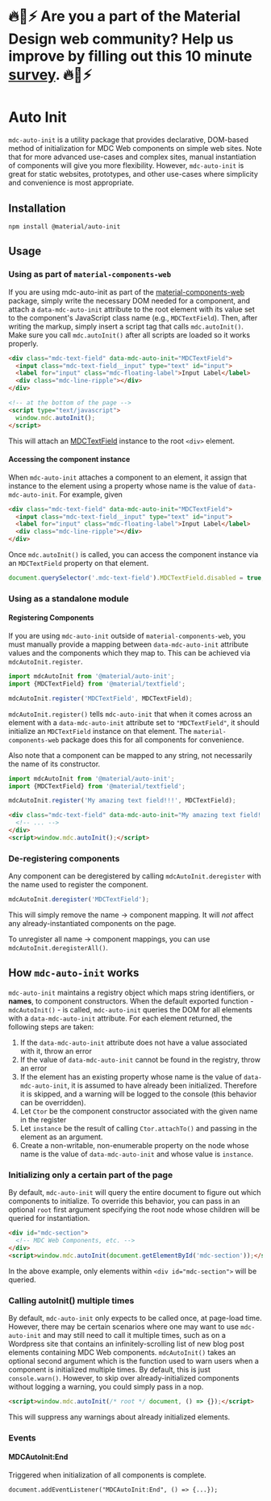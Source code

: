 # 🔥🌈⚡️ Are you a part of the Material Design web community? Help us improve by filling out this 10 minute <a href='https://bit.ly/materialwebsurvey'>survey</a>. 🔥🌈⚡️

<!--docs:
title: "Auto Init"
layout: detail
section: components
excerpt: "Utilities for declarative, DOM-based initialization of components on simple web sites."
path: /catalog/auto-init/
-->

# Auto Init

`mdc-auto-init` is a utility package that provides declarative, DOM-based method of initialization
for MDC Web components on simple web sites. Note that for more advanced use-cases and complex sites,
manual instantiation of components will give you more flexibility. However, `mdc-auto-init` is great
for static websites, prototypes, and other use-cases where simplicity and convenience is most
appropriate.

## Installation

```
npm install @material/auto-init
```

## Usage

### Using as part of `material-components-web`

If you are using mdc-auto-init as part of the [material-components-web](../material-components-web)
package, simply write the necessary DOM needed for a component, and attach a `data-mdc-auto-init`
attribute to the root element with its value set to the component's JavaScript class name (e.g.,
`MDCTextField`). Then, after writing the markup, simply insert a script tag that calls
`mdc.autoInit()`. Make sure you call `mdc.autoInit()` after all scripts are loaded so it works
properly.

```html
<div class="mdc-text-field" data-mdc-auto-init="MDCTextField">
  <input class="mdc-text-field__input" type="text" id="input">
  <label for="input" class="mdc-floating-label">Input Label</label>
  <div class="mdc-line-ripple"></div>
</div>

<!-- at the bottom of the page -->
<script type="text/javascript">
  window.mdc.autoInit();
</script>
```

This will attach an [MDCTextField](../mdc-textfield) instance to the root `<div>` element.

#### Accessing the component instance

When `mdc-auto-init` attaches a component to an element, it assign that instance to the element
using a property whose name is the value of `data-mdc-auto-init`. For example, given

```html
<div class="mdc-text-field" data-mdc-auto-init="MDCTextField">
  <input class="mdc-text-field__input" type="text" id="input">
  <label for="input" class="mdc-floating-label">Input Label</label>
  <div class="mdc-line-ripple"></div>
</div>
```

Once `mdc.autoInit()` is called, you can access the component instance via an `MDCTextField`
property on that element.

```js
document.querySelector('.mdc-text-field').MDCTextField.disabled = true;
```

### Using as a standalone module

#### Registering Components

If you are using `mdc-auto-init` outside of `material-components-web`, you must manually provide a
mapping between `data-mdc-auto-init` attribute values and the components which they map to. This can
be achieved via `mdcAutoInit.register`.

```js
import mdcAutoInit from '@material/auto-init';
import {MDCTextField} from '@material/textfield';

mdcAutoInit.register('MDCTextField', MDCTextField);
```

`mdcAutoInit.register()` tells `mdc-auto-init` that when it comes across an element with a
`data-mdc-auto-init` attribute set to `"MDCTextField"`, it should initialize an `MDCTextField`
instance on that element. The `material-components-web` package does this for all components for
convenience.

Also note that a component can be mapped to any string, not necessarily the name of its constructor.

```js
import mdcAutoInit from '@material/auto-init';
import {MDCTextField} from '@material/textfield';

mdcAutoInit.register('My amazing text field!!!', MDCTextField);
```

```html
<div class="mdc-text-field" data-mdc-auto-init="My amazing text field!!!">
  <!-- ... -->
</div>
<script>window.mdc.autoInit();</script>
```

### De-registering components

Any component can be deregistered by calling `mdcAutoInit.deregister` with the name used to register
the component.

```js
mdcAutoInit.deregister('MDCTextField');
```

This will simply remove the name -> component mapping. It will _not_ affect any already-instantiated
components on the page.

To unregister all name -> component mappings, you can use `mdcAutoInit.deregisterAll()`.

## How `mdc-auto-init` works

`mdc-auto-init` maintains a registry object which maps string identifiers, or **names**, to
component constructors. When the default exported function - `mdcAutoInit()` - is called,
`mdc-auto-init` queries the DOM for all elements with a `data-mdc-auto-init` attribute. For each
element returned, the following steps are taken:

1. If the `data-mdc-auto-init` attribute does not have a value associated with it, throw an error
2. If the value of `data-mdc-auto-init` cannot be found in the registry, throw an error
3. If the element has an existing property whose name is the value of `data-mdc-auto-init`, it is
   assumed to have already been initialized. Therefore it is skipped, and a warning will be logged
   to the console (this behavior can be overridden).
4. Let `Ctor` be the component constructor associated with the given name in the register
5. Let `instance` be the result of calling `Ctor.attachTo()` and passing in the element as an
   argument.
6. Create a non-writable, non-enumerable property on the node whose name is the value of
   `data-mdc-auto-init` and whose value is `instance`.

### Initializing only a certain part of the page

By default, `mdc-auto-init` will query the entire document to figure out which components to
initialize. To override this behavior, you can pass in an optional `root` first argument specifying
the root node whose children will be queried for instantiation.

```html
<div id="mdc-section">
  <!-- MDC Web Components, etc. -->
</div>
<script>window.mdc.autoInit(document.getElementById('mdc-section'));</script>
```

In the above example, only elements within `<div id="mdc-section">` will be queried.

### Calling autoInit() multiple times

By default, `mdc-auto-init` only expects to be called once, at page-load time. However, there may be
certain scenarios where one may want to use `mdc-auto-init` and may still need to call it multiple
times, such as on a Wordpress site that contains an infinitely-scrolling list of new blog post
elements containing MDC Web components. `mdcAutoInit()` takes an optional second argument which is the
function used to warn users when a component is initialized multiple times. By default, this is just
`console.warn()`. However, to skip over already-initialized components without logging a
warning, you could simply pass in a nop.

```html
<script>window.mdc.autoInit(/* root */ document, () => {});</script>
```

This will suppress any warnings about already initialized elements.

### Events

#### MDCAutoInit:End
Triggered when initialization of all components is complete.

`document.addEventListener("MDCAutoInit:End", () => {...});`
